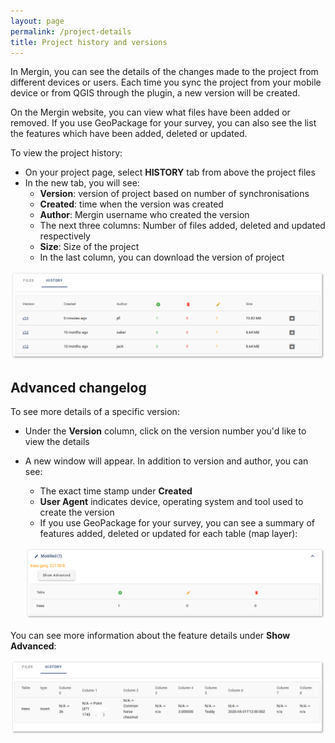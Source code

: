 ```yaml
---
layout: page
permalink: /project-details
title: Project history and versions
---
```


In Mergin, you can see the details of the changes made to the project from different devices or users. Each time you sync the project from your mobile device or from QGIS through the plugin, a new version will be created.

On the Mergin website, you can view what files have been added or removed. If you use GeoPackage for your survey, you can also see the list the features which have been added, deleted or updated.

To view the project history:

- On your project page, select **HISTORY** tab from above the project files
- In the new tab, you will see:
  - **Version**: version of project based on number of synchronisations
  - **Created**: time when the version was created
  - **Author**: Mergin username who created the version
  - The next three columns: Number of files added, deleted and updated respectively
  - **Size**: Size of the project
  - In the last column, you can download the version of project

![history advanced](../images/web/web-history-2.png)

## Advanced changelog

To see more details of a specific version:
- Under the **Version** column, click on the version number you'd like to view the details
- A new window will appear. In addition to version and author, you can see:
  - The exact time stamp under **Created**
  - **User Agent** indicates device, operating system and tool used to create the version
  - If you use GeoPackage for your survey, you can see a summary of features added, deleted or updated for each table (map layer):

  ![history](../images/web/web-history.png)

You can see more information about the feature details under **Show Advanced**:

  ![history advanced](../images/web/web-history-advanced.png)
